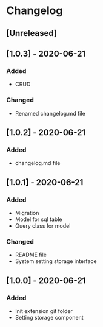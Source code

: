 # Changelog

## [Unreleased]

## [1.0.3] - 2020-06-21

### Added

- CRUD

### Changed

- Renamed changelog.md file

## [1.0.2] - 2020-06-21

### Added

- changelog.md file

## [1.0.1] - 2020-06-21

### Added

- Migration
- Model for sql table
- Query class for model

### Changed

- README file
- System setting storage interface

## [1.0.0] - 2020-06-21

### Added

- Init extension git folder
- Setting storage component

